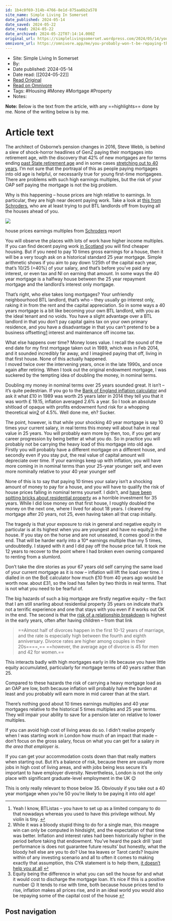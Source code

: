 ```yaml
---
id: 1b4c0f69-314b-4766-8e1d-875aa6b2a578
site_name: Simple Living In Somerset
date_published: 2024-05-14
date_saved: 2024-05-22
date_read: 2024-05-22
date_archived: 2024-05-22T07:14:14.000Z
original_url: https://simplelivingsomerset.wordpress.com/2024/05/14/you-probably-wont-be-repaying-a-40-year-mortgage-into-old-age/
omnivore_url: https://omnivore.app/me/you-probably-won-t-be-repaying-that-40-year-mortgage-into-old-ag-18f9f246524
---
```


 - Site: Simple Living In Somerset
 - By: 
 - Date published: 2024-05-14
 - Date read: [[2024-05-22]]
 - [Read Original](https://simplelivingsomerset.wordpress.com/2024/05/14/you-probably-wont-be-repaying-a-40-year-mortgage-into-old-age/)
 - [Read on Omnivore](https://omnivore.app/me/you-probably-won-t-be-repaying-that-40-year-mortgage-into-old-ag-18f9f246524)
 - Tags:  #Housing  #Money  #Mortgage  #Property 
 - Notes: 

**Note:** Below is the text from the article, with any ==highlights== done by me. None of the writing below is by me.

# Article text
The architect of Osborne’s pension changes in 2016, Steve Webb, is behind a slew of shock-horror headlines of GenZ paying their mortgages into retirement age, with the discovery that 42% of new mortgages are for terms ending [past State retirement age](https://news.sky.com/story/ultra-long-mortgages-leave-serious-questions-for-lenders-ex-pensions-minister-warns-13134937) and in some cases [stretching out to 40 years](https://www.theguardian.com/money/article/2024/may/13/25-year-uk-mortgages-loans-economy). I’m not sure that the portrayal of this as people paying mortgages into old age is helpful, or necessarily true for young first-time mortgagees. There are problems with such high earnings multiples, but the risk of your OAP self paying the mortgage is not the big problem.

Why is this happening – house prices are high relative to earnings. In particular, they are high near decent paying work. Take a look at [this from Schroders](https://www.schroders.com/en-gb/uk/individual/insights/what-174-years-of-data-tell-us-about-house-price-affordability-in-the-uk/), who are at least trying to put BTL landlords off from buying all the houses ahead of you.

![](https://proxy-prod.omnivore-image-cache.app/0x0,sQ8L1v1cOpMM8vdKK5nFNx6M9N9DSSeXb1n0vxNR4l5U/https://simplelivingsomerset.wordpress.com/wp-content/uploads/2024/05/schorders1.png?w=840)

house prices earnings multiples from [Schroders](https://www.schroders.com/en-gb/uk/individual/insights/what-174-years-of-data-tell-us-about-house-price-affordability-in-the-uk/) report

You will observe the places with lots of work have higher income multiples. If you can find decent paying work [in Scotland](https://gentlemansfamilyfinances.wordpress.com/) you will find cheaper housing. But if you need to pay 10 times gross earnings for a house, then it will be a very tough ask on a historical standard 25 year mortgage. Simple arithmetic shows if you aim to pay down 1/25th of the capital each year, that’s 10/25 (=40%) of your salary, and that’s before you’ve paid any interest, or even tax and NI on earning that amount. In some ways the 40 year mortgage is a halfway house between the 25 year repayment mortgage and the landlord’s interest only mortgage.

That’s right, who else takes long mortgages? Your unfriendly neighbourhood BTL landlord, that’s who – they usually go interest only, raking it in from the rent and the capital appreciation. So in some ways a 40 years mortgage is a bit like becoming your own BTL landlord, with you as the ideal tenant and no voids. You have a slight advantage over a BTL landlord in that you don’t pay capital gains tax on your own primary residence, and you have a disadvantage in that you can’t pretend to be a business offsetting[1](#fn-16948-1 "Read footnote.") interest and maintenance off income tax.

What else happens over time? Money loses value. I recall the sound of the end date for my first mortgage taken out in 1989, which was in Feb 2014, and it sounded incredibly far away, and I imagined paying that off, living in that first house. None of this actually happened.  
I moved twice over the intervening years, once in the late 1990s, and once again after retiring. When I took out the original endowment mortgage, I was suckered by the tempting idea of doubling the money, in nominal terms.

Doubling my money in nominal terms over 25 years sounded great. It isn’t – it’s quite pedestrian. If you go to the [Bank of England inflation calculator](https://www.bankofengland.co.uk/monetary-policy/inflation/inflation-calculator) and ask it what £10 in 1989 was worth 25 years later in 2014 they tell you that it was worth £ 19.15, inflation averaged 2.6% a year. So I took an absolute shitload of opaque with profits endowment fund risk for a whopping theoretical win[2](#fn-16948-3 "Read footnote.") of 4.5%. Well done me, eh? Sucker.

The point, however, is that while your shocking 40 year mortgage is say 10 times your current salary, in real terms this money will about halve in real value in 25 years. You will probably earn more by then, too, if you get any career progression by being better at what you do. So in practice you will probably not be carrying the heavy load of this mortgage into old age. Firstly you will probably have a different mortgage on a different house, and secondly even if you stay put, the real value of capital amount will depreciate over time. If your earnings keep up with inflation, you will have more coming in in nominal terms than your 25-year younger self, and even more nominally relative to your 40 year younger self

None of this is to say that paying 10 times your salary isn’t a shocking amount of money to pay for a house, and you will have to qualify the risk of house prices falling in nominal terms yourself. I didn’t, and [have been spitting bricks about residential property](https://simplelivingsomerset.wordpress.com/2014/04/06/when-not-to-buy-a-house-a-cautonary-tale-from-a-quarter-of-a-century-ago/) as a horrible investment for 35 years. While I did lose money on that first house, I roughly doubled the money on the next one, where I lived for about 18 years. I cleared my mortgage after 20 years, not 25, even having taken all that crap initially.

The tragedy is that your exposure to risk in general and negative equity in particular is at its highest when you are youngest and have no equity[3](#fn-16948-2 "Read footnote.") in the house. If you stay on the horse and are not unseated, it comes good in the end. That will be harder early into a 10\* earnings multiple than my 5 times, undoubtedly. I stayed with it and I did pay off the house price fall. It took me 12 years to recover to the point where I had broken even owning compared to renting from a slumlord.

Don’t take the dire stories as your 67 years old self carrying the same load of your current mortgage as it is now – inflation will lift the load over time. I dialled in on the BoE calculator how much £10 from 40 years ago would be worth now. about £31, so the load has fallen by two thirds in real terms. That is not what you need to be fearful of.

The big hazards of such a big mortgage are firstly negative equity – the fact that I am still snarling about residential property 35 years on indicate that’s not a terrific experience and one that stays with you even if it works out OK in the end. The second is that the [risk of a relationship breakdown](https://www.harbourfamilylaw.co.uk/how-many-marriages-end-in-divorce-in-the-uk/) is highest in the early years, often after having children – from that link

> ==Almost half of divorces happen in the first 10-12 years of marriage, and the rate is especially high between the fourth and eighth anniversary. Divorce rates are higher among couples in their 20s====,== ==however, the average age of divorce is 45 for men and 42 for women.==

This interacts badly with high mortgages early in life because you have little equity accumulated, particularly for mortgage terms of 40 years rather than 25.

Compared to these hazards the risk of carrying a heavy mortgage load as an OAP are low, both because inflation will probably halve the burden at least and you probably will earn more in mid career than at the start.

There’s nothing good about 10 times earnings multiples and 40 year mortgages relative to the historical 5 times multiples and 25 year terms. They will impair your ability to save for a pension later on relative to lower multiples.

If you can avoid high cost of living areas do so. I didn’t realise properly when I was starting work in London how much of an impact that made – don’t focus on the gross salary, focus on what you can get for a salary _in the area that employer is_.

If you can get your accommodation costs down than that really matters when starting out. But it’s a balance of risk, because there are usually more jobs in high cost of living areas, and with jobs being less secure it’s important to have employer diversity. Nevertheless, London is not the only place with significant graduate-level employment in the UK 😉

This is only really relevant to those below 35\. Obviously if you take out a 40 year mortgage when you’re 50 you’re likely to be paying it into old age!

---

1. Yeah I know, BTListas – you have to set up as a limited company to do that nowadays whereas you used to have this privilege without. My violin is tiny. [↩](#fnref-16948-1 "Return to main content.")
2. While it was a bloody stupid thing to do for a single man, this meagre win can only be computed in hindsight, and the expectation of that time was better. Inflation and interest rates had been historically higher in the period before taking that endowment. You’ve heard the pack drill ‘past performance is does not guarantee future results’ but honestly, what the bloody hell else are you to do? Use tea leaves or Tarot cards? Inquire within of any investing scenario and all to often it comes to making exactly that assumption, this CYA statement is to help them, [it doesn’t help you at all](https://business.leeds.ac.uk/faculty/news/article/713/past-performance-disclaimer-does-not-lead-to-good-investment-decisions) [↩](#fnref-16948-3 "Return to main content.")
3. Equity being the difference in what you can sell the house for and what it would cost to discharge the mortgage loan. It’s nice if this is a positive number 😉 It tends to rise with time, both because house prices tend to rise, inflation makes all prices rise, and in an ideal world you would also be repaying some of the capital cost of the house [↩](#fnref-16948-2 "Return to main content.")

## Post navigation